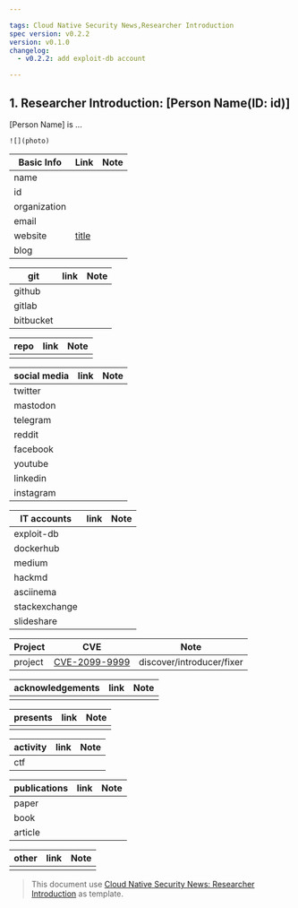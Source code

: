```yaml
---

tags: Cloud Native Security News,Researcher Introduction
spec version: v0.2.2
version: v0.1.0
changelog:
  - v0.2.2: add exploit-db account

---
```


## 1. Researcher Introduction: [Person Name(ID: id)]

[Person Name] is ...

`![](photo)`


| Basic Info       | Link      | Note |
|------------------|-----------|------|
| name             |
| id               |
| organization     |
| email            |
| website          | [title]() |
| blog             |

| git              | link      | Note |
|------------------|-----------|------|
| github           |
| gitlab           |
| bitbucket        |

| repo             | link      | Note |
|------------------|-----------|------|
|                  |

| social media     | link      | Note |
|------------------|-----------|------|
| twitter          |
| mastodon         |
| telegram         |
| reddit           |
| facebook         |
| youtube          |
| linkedin         |
| instagram        |

| IT accounts      | link      | Note |
|------------------|-----------|------|
| exploit-db       | [](https://www.exploit-db.com/?author=) |
| dockerhub        |           |
| medium           |
| hackmd           |
| asciinema        |
| stackexchange    |
| slideshare       |

| Project          | CVE      | Note |
|------------------|-----------|------|
| project          | [CVE-2099-9999](link) | discover/introducer/fixer |

| acknowledgements | link      | Note |
|------------------|-----------|------|
|                  |

| presents         | link      | Note |
|------------------|-----------|------|
|                  |

| activity         | link      | Note |
|------------------|-----------|------|
| ctf              |

| publications     | link      | Note |
|------------------|-----------|------|
| paper            |
| book             |
| article          |

| other            | link      | Note |
|------------------|-----------|------|
|                  |

> This document use [Cloud Native Security News: Researcher Introduction](https://github.com/cloud-native-security-news/spec/blob/main/researcher-introduction.md) as template.
